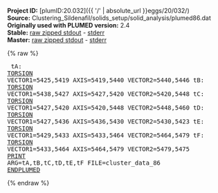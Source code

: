 **Project ID:** [plumID:20.032]({{ '/' | absolute_url }}eggs/20/032/)  
**Source:** Clustering_Sildenafil/solids_setup/solid_analysis/plumed86.dat  
**Originally used with PLUMED version:** 2.4  
**Stable:** [raw zipped stdout](plumed86.dat.plumed.stdout.txt.zip) - [stderr](plumed86.dat.plumed.stderr)  
**Master:** [raw zipped stdout](plumed86.dat.plumed_master.stdout.txt.zip) - [stderr](plumed86.dat.plumed_master.stderr)  

{% raw %}<pre>
tA: <a href="https://plumed.github.io/doc-master/user-doc/html/_t_o_r_s_i_o_n.html">TORSION</a> VECTOR1=5425,5419 AXIS=5419,5440 VECTOR2=5440,5446
tB: <a href="https://plumed.github.io/doc-master/user-doc/html/_t_o_r_s_i_o_n.html">TORSION</a> VECTOR1=5438,5427 AXIS=5427,5420 VECTOR2=5420,5448
tC: <a href="https://plumed.github.io/doc-master/user-doc/html/_t_o_r_s_i_o_n.html">TORSION</a> VECTOR1=5427,5420 AXIS=5420,5448 VECTOR2=5448,5460
tD: <a href="https://plumed.github.io/doc-master/user-doc/html/_t_o_r_s_i_o_n.html">TORSION</a> VECTOR1=5427,5436 AXIS=5436,5430 VECTOR2=5430,5423
tE: <a href="https://plumed.github.io/doc-master/user-doc/html/_t_o_r_s_i_o_n.html">TORSION</a> VECTOR1=5429,5433 AXIS=5433,5464 VECTOR2=5464,5479
tF: <a href="https://plumed.github.io/doc-master/user-doc/html/_t_o_r_s_i_o_n.html">TORSION</a> VECTOR1=5433,5464 AXIS=5464,5479 VECTOR2=5479,5475
<a href="https://plumed.github.io/doc-master/user-doc/html/_p_r_i_n_t.html">PRINT</a> ARG=tA,tB,tC,tD,tE,tF FILE=cluster_data_86
<a href="https://plumed.github.io/doc-master/user-doc/html/_e_n_d_p_l_u_m_e_d.html">ENDPLUMED</a>
</pre>{% endraw %}
